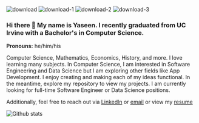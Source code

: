 ![download](https://user-images.githubusercontent.com/78000116/148719440-c8813954-1aa3-4105-b996-5dc506ae34ef.jpg)
![download-1](https://user-images.githubusercontent.com/78000116/148719449-4b973812-0a2b-424a-82d6-12dc95a4d3fe.jpg)
![download-2](https://user-images.githubusercontent.com/78000116/148719460-4cb94337-4e80-4f95-a27f-5573eb6d7c3c.jpg)
![download-3](https://user-images.githubusercontent.com/78000116/148719525-6b3af876-a49d-4bc5-a803-ea828ef73921.jpg)

### Hi there 👋 My name is Yaseen. I recently graduated from UC Irvine with a Bachelor's in Computer Science.
**Pronouns:** he/him/his  


Computer Science, Mathematics, Economics, History, and more. I love learning many subjects. In Computer Science, I am interested in Software Engineering and Data Science but I am exploring other fields like App Development. I enjoy creating and making each of my ideas functional. In the meantime, explore my repository to view my projects. I am currently looking for full-time Software Engineer or Data Science positions.

Additionally, feel free to reach out via [Linkedln](https://www.linkedin.com/in/yaseenkkhan/) or [email](yaseenkkhan@yahoo.com) or view my [resume](https://github.com/Ykhan799/Ykhan799/files/12166518/YK.-.Full-Time.pdf)


![Github stats](https://github-readme-stats.vercel.app/api?username=Ykhan799&theme=highcontrast&show_icons=true&count_private=true)

